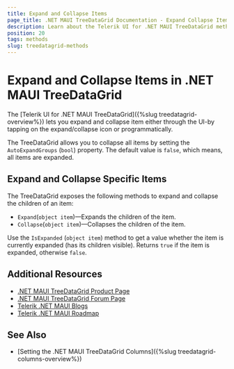 ```yaml
---
title: Expand and Collapse Items
page_title: .NET MAUI TreeDataGrid Documentation - Expand Collapse Items
description: Learn about the Telerik UI for .NET MAUI TreeDataGrid methods and how to expand or collapse a parent node programatically.
position: 20
tags: methods
slug: treedatagrid-methods
---
```


# Expand and Collapse Items in .NET MAUI TreeDataGrid

The [Telerik UI for .NET MAUI TreeDataGrid]({%slug treedatagrid-overview%}) lets you expand and collapse item either through the UI-by tapping on the expand/collapse icon or programmatically.

The TreeDataGrid allows you to collapse all items by setting the `AutoExpandGroups` (`bool`) property. The default value is `false`, which means, all items are expanded.

## Expand and Collapse Specific Items

The TreeDataGrid exposes the following methods to expand and collapse the children of an item:

* `Expand`(`object item`)&mdash;Expands the children of the item.
* `Collapse`(`object item`)&mdash;Collapses the children of the item.

Use the `IsExpanded` (`object item`) method to get a value whether the item is currently expanded (has its children visible). Returns `true` if the item is expanded, otherwise `false`.

## Additional Resources

- [.NET MAUI TreeDataGrid Product Page](https://www.telerik.com/maui-ui/treedatagrid)
- [.NET MAUI TreeDataGrid Forum Page](https://www.telerik.com/forums/maui?tagId=1801)
- [Telerik .NET MAUI Blogs](https://www.telerik.com/blogs/mobile-net-maui)
- [Telerik .NET MAUI Roadmap](https://www.telerik.com/support/whats-new/maui-ui/roadmap)

## See Also

- [Setting the .NET MAUI TreeDataGrid Columns]({%slug treedatagrid-columns-overview%})